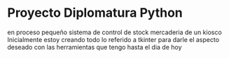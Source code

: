 # Proyecto Diplomatura Python
en proceso pequeño sistema de control de stock mercaderia de un kiosco
Inicialmente estoy creando todo lo referido a tkinter para darle el aspecto deseado con las herramientas que tengo hasta el dia de hoy
